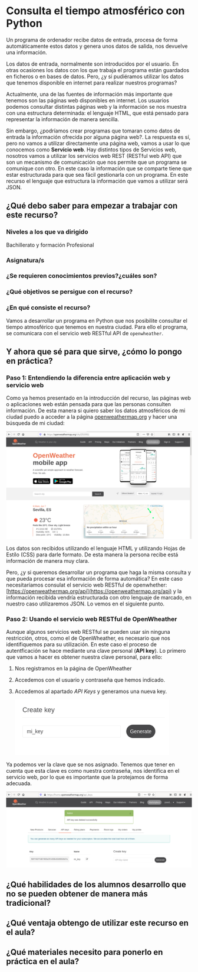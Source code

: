 # Consulta el tiempo atmosférico con Python

Un programa de ordenador recibe datos de entrada, procesa de forma automáticamente estos datos y genera unos datos de salida, nos devuelve una información.

Los datos de entrada, normalmente son introducidos por el usuario. En otras ocasiones los datos con los que trabaja el programa están guardados en ficheros o en bases de datos. Pero, ¿y si pudiéramos utilizar los datos que tenemos disponible en internet para realizar nuestros programas?

Actualmente, una de las fuentes de información más importante que tenemos son las páginas web disponibles en internet. Los usuarios podemos consultar distintas páginas web y la información se nos muestra con una estructura determinada: el lenguaje HTML, que está pensado para representar la información de manera sencilla.

Sin embargo, ¿podríamos crear programas que tomaran como datos de entrada la información ofrecida por alguna página web?. La respuesta es sí, pero no vamos a utilizar directamente una página web, vamos a usar lo que conocemos como **Servicio web**. Hay distintos tipos de Servicios web, nosotros vamos a utilizar los servicios web REST (RESTful web API) que son un mecanismo de comunicación que nos permite que un programa se comunique con otro. En este caso la información que se comparte tiene que estar estructurada para que sea fácil gestionarla con un programa. En este recurso el lenguaje que estructura la información que vamos a utilizar será JSON.

## ¿Qué debo saber para empezar a trabajar con este recurso?

### Niveles a los que va dirigido

Bachillerato y formación Profesional

### Asignatura/s

### ¿Se requieren conocimientos previos?¿cuáles son?

### ¿Qué objetivos se persigue con el recurso?


### ¿En qué consiste el recurso?

Vamos a desarrollar un programa en Python que nos posibilite consultar el tiempo atmosférico que tenemos en nuestra ciudad. Para ello el programa, se comunicara con el servicio web RESTful API de `openwheather`.

## Y ahora que sé para que sirve, ¿cómo lo pongo en práctica?

### Paso 1: Entendiendo la diferencia entre aplicación web y servicio web

Como ya hemos presentado en la introducción del recurso, las páginas web o aplicaciones web están pensada para que las personas consulten información. De esta manera si quiero saber los datos atmosféricos de mi ciudad puedo a acceder a la página [openweathermap.org](https://openweathermap.org) y hacer una búsqueda de mi ciudad:

![openwhetaher](img/openwheather1.png)

Los datos son recibidos utilizando el lenguaje HTML y utilizando Hojas de Estílo (CSS) para darle formato. De esta manera la persona recibe está información de manera muy clara.

Pero, ¿y si queremos desarrollar un programa que haga la misma consulta y que pueda procesar esa información de forma automática? En este caso necesitaríamos consulat el servicio web RESTful de openwhether: [https://openweathermap.org/api](https://openweathermap.org/api) y la información recibida vendría estructurada con otro lenguaje de marcado, en nuestro caso utilizaremos JSON. Lo vemos en el siguiente punto.

### Paso 2: Usando el servicio web RESTful de OpenWheather

Aunque algunos servicios web RESTful se pueden usar sin ninguna restricción, otros, como el de OpenWheather, es necesario que nos identifiquemos para su utilización. En este caso el proceso de autentficación se hace mediante una clave personal (**API key**). Lo primero que vamos a hacer es obtener nuestra clave personal, para ello:

1. Nos registramos en la página de OpenWheather
2. Accedemos con el usuario y contraseña que hemos indicado.
3. Accedemos al apartado *API Keys* y generamos una nueva key.

    ![openwhetaher](img/openwheather2.png)

Ya podemos ver la clave que se nos asignado. Tenemos que tener en cuenta que esta clave es como nuestra contraseña, nos identifica en el servicio web, por lo que es importante que la protejamos de forma adecuada.

![openwhetaher](img/openwheather3.png)


## ¿Qué habilidades de los alumnos desarrollo que no se pueden obtener de manera más tradicional?


## ¿Qué ventaja obtengo de utilizar este recurso en el aula?


## ¿Qué materiales necesito para ponerlo en práctica en el aula?

